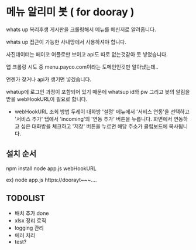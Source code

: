 # 메뉴 알리미 봇 ( for dooray )
whats up 복리후생 게시판을 크롤링해서 메뉴를 메신저로 알려줍니다.

whats up 접근이 가능한 사내망에서 사용하셔야 합니다.

사진데이터는 페이코 어플로만 보이고 api도 따로 없는것같아 못 넣었습니다.

앱 크롤링 시도 중 menu.payco.com이라는 도메인인것만 알아냈는데..

언젠가 찾거나 api가 생기면 넣겠습니다.



whatup에 로그인 과정이 포함되어 있기 때문에
whatsup id와 pw
그리고 봇의 알림을 받을 webHookURL이 필요로 합니다.


- webHookURL 조회 방법
두레이 대화방 '설정' 메뉴에서 '서비스 연동'을 선택하고 '서비스 추가' 탭에서 'incoming'의 '연동 추가' 버튼을 누릅니다. 화면에서 연동하고 싶은 대화방을 체크하고 '저장' 버튼을 누르면 해당 주소가 클립보드에 복사됩니다.

## 설치 순서
npm install
node app.js webHookURL

ex) node app.js https://doorayt~~~....

## TODOLIST
- 배치 추가 done
- xlsx 정리 로직 
- logging 관리
- 에러 처리
- test?